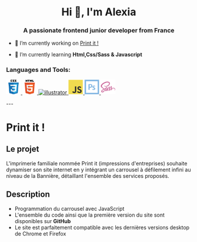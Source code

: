 <h1 align="center">Hi 👋, I'm Alexia</h1>
<h3 align="center">A passionate frontend junior developer from France</h3>

- 🔭 I’m currently working on [Print it !](https://diplogrok.github.io/Print_it/)

- 🌱 I’m currently learning **Html,Css/Sass & Javascript**

<h3 align="left">Languages and Tools:</h3>
<p align="left"> <a href="https://www.w3schools.com/css/" target="_blank" rel="noreferrer"> <img src="https://raw.githubusercontent.com/devicons/devicon/master/icons/css3/css3-original-wordmark.svg" alt="css3" width="40" height="40"/> </a> <a href="https://www.w3.org/html/" target="_blank" rel="noreferrer"> <img src="https://raw.githubusercontent.com/devicons/devicon/master/icons/html5/html5-original-wordmark.svg" alt="html5" width="40" height="40"/> </a> <a href="https://www.adobe.com/in/products/illustrator.html" target="_blank" rel="noreferrer"> <img src="https://www.vectorlogo.zone/logos/adobe_illustrator/adobe_illustrator-icon.svg" alt="illustrator" width="40" height="40"/> </a> <a href="https://developer.mozilla.org/en-US/docs/Web/JavaScript" target="_blank" rel="noreferrer"> <img src="https://raw.githubusercontent.com/devicons/devicon/master/icons/javascript/javascript-original.svg" alt="javascript" width="40" height="40"/> </a> <a href="https://www.photoshop.com/en" target="_blank" rel="noreferrer"> <img src="https://raw.githubusercontent.com/devicons/devicon/master/icons/photoshop/photoshop-line.svg" alt="photoshop" width="40" height="40"/> </a> <a href="https://sass-lang.com" target="_blank" rel="noreferrer"> <img src="https://raw.githubusercontent.com/devicons/devicon/master/icons/sass/sass-original.svg" alt="sass" width="40" height="40"/> </a> </p>
---

# Print it !

## Le projet

L'imprimerie familiale nommée Print it (impressions d'entreprises) souhaite dynamiser son site internet en y intégrant un carrousel à défilement infini au niveau de la Bannière, détaillant l'ensemble des services proposés.

## Description

- Programmation du carrousel avec JavaScript
- L'ensemble du code ainsi que la première version du site sont disponibles sur **GitHub**
- Le site est parfaitement compatible avec les dernières versions desktop de Chrome et Firefox
